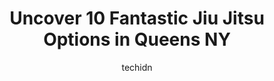 ---
layout: ampstory
image: https://i0.wp.com/www.depkes.org/wp-content/uploads/2023/06/jiu-jitsu-0-in-queens-ny-1685767744.jpeg?resize=640,853
author: techidn
featured: false
description: Discover the impressive array of Jiu Jitsu options in Queens NY, where you can find 10 of the largest Jiu Jitsu establishments in the area. From renowned classics to hidden gems, Queens NY o
title: Uncover 10 Fantastic Jiu Jitsu Options in Queens NY
cover:
   title: Uncover 10 Fantastic Jiu Jitsu Options in Queens NY
   subtitle: Rickpate
   background: https://www.depkes.org/wp-content/uploads/2023/06/jiu-jitsu-0-in-queens-ny-1685767744.jpeg

pages: 
 - layout: thirds
   top: <h1>#1 Kai Next Level Mixed Martial Arts & B.J.J. / Fitness</h1>
   bottom: "<p>Ive enrolled my three kids in the Martial arts school. Very impressed with the type of training in drills Are conducted within the school. My 4 years and 7 and 12 get </p>"
   background: https://www.depkes.org/wp-content/uploads/2023/06/jiu-jitsu-1-in-queens-ny-1685767744.jpeg
   backgroundblur: true
 - layout: thirds
   top: <h1>#2 Glory Mixed Martial Arts</h1>
   bottom: "<p>My 9yo son had been going for almost 5 years now. We made the right decision when we enrolled. Learning taekwondo and now mixed martial arts taught him to work hard to be</p>"
   background: https://www.depkes.org/wp-content/uploads/2023/06/jiu-jitsu-2-in-queens-ny-1685767745.jpeg
   cta:
      link: https://www.depkes.org/blog/uncover-10-fantastic-jiu-jitsu-options-in-queens-ny/
      text: Uncover 10 Fantastic Jiu Jitsu Options in Queens NY
 - layout: thirds
   top: <h1>#3 Progressive Martial Arts</h1>
   bottom: "<p>175-25 Horace Harding Expy, Queens, NY 11365, United States</p>"
   background: https://www.depkes.org/wp-content/uploads/2023/06/jiu-jitsu-3-in-queens-ny-1685767745.jpeg
   cta:
      link: https://www.depkes.org/blog/uncover-10-fantastic-jiu-jitsu-options-in-queens-ny/
      text: Uncover 10 Fantastic Jiu Jitsu Options in Queens NY
 - layout: thirds
   top: <h1>#4 Gentle Art Studio - Lotus Club Brazilian Jiu Jitsu, Astoria BJJ</h1>
   bottom: "<p>28-02 Astoria Blvd, Astoria, NY 11102, United States</p>"
   background: https://images.unsplash.com/photo-1564951434112-64d74cc2a2d7?ixlib=rb-4.0.3&ixid=MnwxMjA3fDB8MHxwaG90by1wYWdlfHx8fGVufDB8fHx8&auto=format&fit=crop&w=640&h=853&q=80
   cta:
      link: https://www.depkes.org/blog/uncover-10-fantastic-jiu-jitsu-options-in-queens-ny/
      text: Uncover 10 Fantastic Jiu Jitsu Options in Queens NY
 - layout: thirds
   top: <h1>#5 Renzo Gracie Queens</h1>
   bottom: "<p>3262 Steinway St, Queens, NY 11103, United States</p>"
   background: https://images.unsplash.com/photo-1604871000636-074fa5117945?ixlib=rb-4.0.3&ixid=MnwxMjA3fDB8MHxwaG90by1wYWdlfHx8fGVufDB8fHx8&auto=format&fit=crop&w=640&h=853&q=80
   cta:
      link: https://www.depkes.org/blog/uncover-10-fantastic-jiu-jitsu-options-in-queens-ny/
      text: Uncover 10 Fantastic Jiu Jitsu Options in Queens NY
 - layout: thirds
   top: <h1>#6 STRIKING 101 MIXED MARTIAL ARTS - FOREST HILLS</h1>
   bottom: "<p>96-21 69th Ave, Queens, NY 11375, United States</p>"
   background: https://images.unsplash.com/photo-1509114397022-ed747cca3f65?ixlib=rb-4.0.3&ixid=MnwxMjA3fDB8MHxwaG90by1wYWdlfHx8fGVufDB8fHx8&auto=format&fit=crop&w=640&h=853&q=80
   cta:
      link: https://www.depkes.org/blog/uncover-10-fantastic-jiu-jitsu-options-in-queens-ny/
      text: Uncover 10 Fantastic Jiu Jitsu Options in Queens NY
 - layout: thirds
   top: <h1>#7 Lotus Jiu jitsu Flushing</h1>
   bottom: "<p>153-14 Northern Blvd 2nd Fl, Queens, NY 11354, United States</p>"
   background: https://images.unsplash.com/photo-1547366785-564103df7e13?ixlib=rb-4.0.3&ixid=MnwxMjA3fDB8MHxwaG90by1wYWdlfHx8fGVufDB8fHx8&auto=format&fit=crop&w=640&h=853&q=80
   cta:
      link: https://www.depkes.org/blog/uncover-10-fantastic-jiu-jitsu-options-in-queens-ny/
      text: Uncover 10 Fantastic Jiu Jitsu Options in Queens NY
 - layout: thirds
   middle: Continue reading...
   background: https://images.unsplash.com/photo-1534312527009-56c7016453e6?ixlib=rb-4.0.3&ixid=MnwxMjA3fDB8MHxwaG90by1wYWdlfHx8fGVufDB8fHx8&auto=format&fit=crop&w=640&h=853&q=80
   cta:
      link: https://www.depkes.org/blog/uncover-10-fantastic-jiu-jitsu-options-in-queens-ny/
      text: Uncover 10 Fantastic Jiu Jitsu Options in Queens NY
      
---